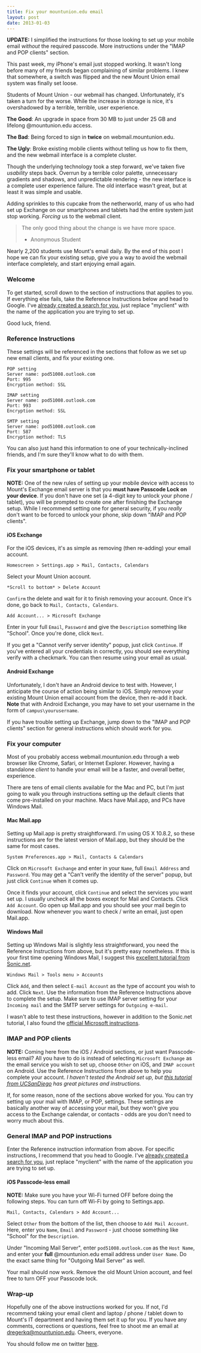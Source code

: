 ```yaml
---
title: Fix your mountunion.edu email
layout: post
date: 2013-01-03
---
```


**UPDATE:** I simplified the instructions for those looking to set up your mobile email *without* the required passcode. More instructions under the "IMAP and POP clients" section. 

This past week, my iPhone's email just stopped working. It wasn't long before many of my friends began complaining of similar problems. I knew that somewhere, a switch was flipped and the new Mount Union email system was finally set loose. 

Students of Mount Union - our webmail has changed. Unfortunately, it's taken a turn for the worse. While the increase in storage is nice, it's overshadowed by a terrible, terrible, user experience.

**The Good**: An upgrade in space from 30 MB to just under 25 GB and lifelong @mountunion.edu access.

**The Bad**: Being forced to sign in **twice** on webmail.mountunion.edu.  

**The Ugly**: Broke existing mobile clients without telling us how to fix them, and the new webmail interface is a complete cluster. 

Though the underlying technology took a step forward, we've taken five *usability* steps back. Overrun by a terrible color palette, unnecessary gradients and shadows, and unpredictable rendering - the new interface is a complete user experience failure. The old interface wasn't great, but at least it was simple and usable. 

Adding sprinkles to this cupcake from the netherworld, many of us who had set up Exchange on our smartphones and tablets had the entire system just stop working. *Forcing* us to the webmail client. 

> The only good thing about the change is we have more space.  
> - Anonymous Student  

Nearly 2,200 students use Mount's email daily. By the end of this post I hope we can fix your existing setup, give you a way to avoid the webmail interface completely, and start enjoying email again. 

### Welcome

To get started, scroll down to the section of instructions that applies to you. If everything else fails, take the Reference Instructions below and head to Google. I've [already created a search for you](https://www.google.com/search?q=imap+setup+for+myclient), just replace "myclient" with the name of the application you are trying to set up. 

Good luck, friend. 

### Reference Instructions 

These settings will be referenced in the sections that follow as we set up new email clients, and fix your existing one. 

    POP setting
    Server name: pod51008.outlook.com
    Port: 995
    Encryption method: SSL

    IMAP setting
    Server name: pod51008.outlook.com
    Port: 993
    Encryption method: SSL

    SMTP setting
    Server name: pod51008.outlook.com
    Port: 587
    Encryption method: TLS

You can also just hand this information to one of your technically-inclined friends, and I'm sure they'll know what to do with them.

### Fix your smartphone or tablet

**NOTE:** One of the new rules of setting up your mobile device with access to Mount's Exchange email server is that you **must have Passcode Lock on your device**. If you don't have one set (a 4-digit key to unlock your phone / tablet), you will be prompted to create one after finishing the Exchange setup. While I recommend setting one for general security, if you *really* don't want to be forced to unlock your phone, skip down "IMAP and POP clients". 

#### iOS Exchange

For the iOS devices, it's as simple as removing (then re-adding) your email account. 

    Homescreen > Settings.app > Mail, Contacts, Calendars

Select your Mount Union account. 

    *Scroll to bottom* > Delete Account

`Confirm` the delete and wait for it to finish removing your account. Once it's done, go back to `Mail, Contacts, Calendars`.

    Add Account... > Microsoft Exchange

Enter in your full `Email`, `Password` and give the `Description` something like "School". Once you're done, click `Next`.

If you get a "Cannot verify server identity" popup, just click `Continue`. If you've entered all your credentials in correctly, you should see everything verify with a checkmark. You can then resume using your email as usual. 

#### Android Exchange

Unfortunately, I don't have an Android device to test with. However, I anticipate the course of action being similar to iOS. Simply remove your existing Mount Union email account from the device, then re-add it back. **Note** that with Android Exchange, you may have to set your username in the form of `campus\yourusername`. 

If you have trouble setting up Exchange, jump down to the "IMAP and POP clients" section for general instructions which should work for you. 

### Fix your computer

Most of you probably access webmail.mountunion.edu through a web browser like Chrome, Safari, or Internet Explorer. However, having a standalone *client* to handle your email will be a faster, and overall better, experience. 

There are tens of email clients available for the Mac and PC, but I'm just going to walk you through instructions setting up the default clients that come pre-installed on your machine. Macs have Mail.app, and PCs have Windows Mail. 


#### Mac Mail.app

Setting up Mail.app is pretty straightforward. I'm using OS X 10.8.2, so these instructions are for the latest version of Mail.app, but they should be the same for most cases. 

    System Preferences.app > Mail, Contacts & Calendars

Click on `Microsoft Exchange` and enter in your `Name`, full `Email Address` and `Password`. You may get a "Can't verify the identity of the server" popup, but just click `Continue` when it comes up. 

Once it finds your account, click `Continue` and select the services you want set up. I usually uncheck all the boxes except for Mail and Contacts. Click `Add Account`. Go open up Mail.app and you should see your mail begin to download. Now whenever you want to check / write an email, just open Mail.app.

#### Windows Mail

Setting up Windows Mail is slightly less straightforward, you need the Reference Instructions from above, but it's pretty easy nonetheless. If this is your first time opening Windows Mail, I suggest this [excellent tutorial from Sonic.net](https://wiki.sonic.net/wiki/Windows_Mail_IMAP_Settings).

    Windows Mail > Tools menu > Accounts

Click `Add`, and then select `E-mail Account` as the type of account you wish to add. Click `Next`. Use the information from the Reference Instructions above to complete the setup. Make sure to use IMAP server setting for your `Incoming mail` and the SMTP server settings for `Outgoing e-mail`. 

I wasn't able to test these instructions, however in addition to the Sonic.net tutorial, I also found the [official Microsoft instructions](http://windows.microsoft.com/en-US/windows-vista/Windows-Mail-setting-up-an-account-from-start-to-finish). 

### IMAP and POP clients

**NOTE:** Coming here from the iOS / Android sections, or just want Passcode-less email? All you have to do is instead of selecting `Microsoft Exchange` as the email service you wish to set up, choose `Other` on iOS, and `IMAP account` on Android. Use the Reference Instructions from above to help you complete your account. *I haven't tested the Android set up, but [this tutorial from UCSanDiego](http://blink.ucsd.edu/technology/email/mobile/android-imap.html) has great pictures and instructions.*

If, for some reason, none of the sections above worked for you. You can try setting up your mail with IMAP, or POP, settings. These settings are basically another way of accessing your mail, but they won't give you access to the Exchange calendar, or contacts - odds are you don't need to worry much about this. 

### General IMAP and POP instructions 

Enter the Reference instruction information from above. For specific instructions, I recommend that you head to Google. I've [already created a search for you](https://www.google.com/search?q=imap+setup+for+myclient), just replace "myclient" with the name of the application you are trying to set up. 

#### iOS Passcode-less email

**NOTE:** Make sure you have your Wi-Fi turned OFF before doing the following steps. You can turn off Wi-Fi by going to Settings.app. 

    Mail, Contacts, Calendars > Add Account...

Select `Other` from the bottom of the list, then choose to `Add Mail Account`. Here, enter you `Name`, `Email` and `Password` - just choose something like "School" for the `Description`. 

Under "Incoming Mail Server", enter `pod51008.outlook.com` as the `Host Name`, and enter your **full** @mountunion.edu email address under `User Name`. Do the exact same thing for "Outgoing Mail Server" as well. 

Your mail should now work. Remove the old Mount Union account, and feel free to turn OFF your Passcode lock.

### Wrap-up

Hopefully one of the above instructions worked for you. If not, I'd recommend taking your email client and laptop / phone / tablet down to Mount's IT department and having them set it up for you. If you have any comments, corrections or questions, feel free to shoot me an email at <dregerkq@mountunion.edu>. Cheers, everyone. 

You should follow me on twitter [here](http://twitter.com/dreger). 
